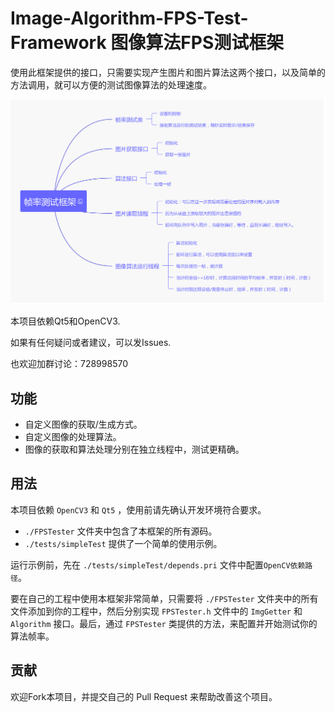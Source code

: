 # Image-Algorithm-FPS-Test-Framework 图像算法FPS测试框架

使用此框架提供的接口，只需要实现产生图片和图片算法这两个接口，以及简单的方法调用，就可以方便的测试图像算法的处理速度。

![思维导图](./docs/imgs/FPSTestFramework.png "FPS-Test-Framework")

本项目依赖Qt5和OpenCV3.

如果有任何疑问或者建议，可以发Issues.

也欢迎加群讨论：728998570


## 功能

- 自定义图像的获取/生成方式。
- 自定义图像的处理算法。
- 图像的获取和算法处理分别在独立线程中，测试更精确。


## 用法

本项目依赖 `OpenCV3` 和 `Qt5` ，使用前请先确认开发环境符合要求。

- `./FPSTester` 文件夹中包含了本框架的所有源码。
- `./tests/simpleTest` 提供了一个简单的使用示例。

运行示例前，先在 `./tests/simpleTest/depends.pri` 文件中配置`OpenCV依赖路径`。

要在自己的工程中使用本框架非常简单，只需要将 `./FPSTester` 文件夹中的所有文件添加到你的工程中，然后分别实现 `FPSTester.h` 文件中的 `ImgGetter` 和 `Algorithm` 接口。最后，通过 `FPSTester` 类提供的方法，来配置并开始测试你的算法帧率。


## 贡献
欢迎Fork本项目，并提交自己的 Pull Request 来帮助改善这个项目。

